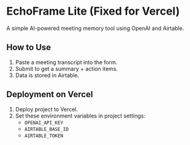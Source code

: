 # EchoFrame Lite (Fixed for Vercel)

A simple AI-powered meeting memory tool using OpenAI and Airtable.

## How to Use
1. Paste a meeting transcript into the form.
2. Submit to get a summary + action items.
3. Data is stored in Airtable.

## Deployment on Vercel
1. Deploy project to Vercel.
2. Set these environment variables in project settings:
   - `OPENAI_API_KEY`
   - `AIRTABLE_BASE_ID`
   - `AIRTABLE_TOKEN`
